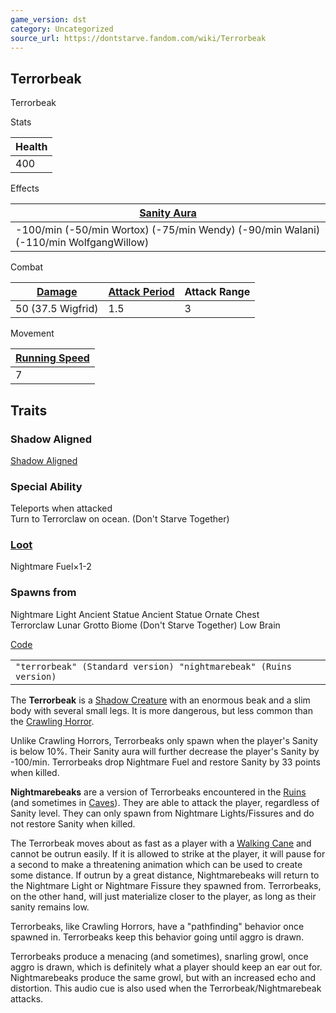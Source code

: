 ```yaml
---
game_version: dst
category: Uncategorized
source_url: https://dontstarve.fandom.com/wiki/Terrorbeak
---
```


## Terrorbeak

Terrorbeak

Stats

| Health |
| --- |
| 400 |

Effects

| [Sanity Aura](/wiki/Mobs#Mob_Characteristics "Mobs") |
| --- |
| -100/min  (-50/min Wortox) (-75/min Wendy) (-90/min Walani) (-110/min WolfgangWillow) |

Combat

| [Damage](/wiki/Mobs#Mob_Characteristics "Mobs") | [Attack Period](/wiki/Mobs#Mob_Characteristics "Mobs") | Attack Range |
| --- | --- | --- |
| 50  (37.5 Wigfrid) | 1.5 | 3 |

Movement

| [Running Speed](/wiki/Mobs#Mob_Characteristics "Mobs") |
| --- |
| 7 |

## Traits

### Shadow Aligned

[Shadow Aligned](/wiki/Shadow_Aligned "Shadow Aligned")

### Special Ability

Teleports when attacked   
 Turn to Terrorclaw on ocean. (Don't Starve Together)

### [Loot](/wiki/Mobs#Mob_Characteristics "Mobs")

Nightmare Fuel×1-2

### Spawns from

Nightmare Light Ancient Statue Ancient Statue Ornate Chest   
 Terrorclaw Lunar Grotto Biome (Don't Starve Together) Low Brain

[Code](/wiki/Console "Console")

|  |
| --- |
| `"terrorbeak" (Standard version) "nightmarebeak" (Ruins version)` |

The **Terrorbeak** is a [Shadow Creature](/wiki/Shadow_Creature "Shadow Creature") with an enormous beak and a slim body with several small legs. It is more dangerous, but less common than the [Crawling Horror](/wiki/Crawling_Horror "Crawling Horror").

Unlike Crawling Horrors, Terrorbeaks only spawn when the player's Sanity is below 10%. Their Sanity aura will further decrease the player's Sanity by -100/min. Terrorbeaks drop Nightmare Fuel and restore Sanity by 33 points when killed.

**Nightmarebeaks** are a version of Terrorbeaks encountered in the [Ruins](/wiki/Ruins "Ruins") (and sometimes in [Caves](/wiki/Caves "Caves")). They are able to attack the player, regardless of Sanity level. They can only spawn from Nightmare Lights/Fissures and do not restore Sanity when killed.

The Terrorbeak moves about as fast as a player with a [Walking Cane](/wiki/Walking_Cane "Walking Cane") and cannot be outrun easily. If it is allowed to strike at the player, it will pause for a second to make a threatening animation which can be used to create some distance. If outrun by a great distance, Nightmarebeaks will return to the Nightmare Light or Nightmare Fissure they spawned from. Terrorbeaks, on the other hand, will just materialize closer to the player, as long as their sanity remains low.

Terrorbeaks, like Crawling Horrors, have a "pathfinding" behavior once spawned in. Terrorbeaks keep this behavior going until aggro is drawn.

Terrorbeaks produce a menacing (and sometimes), snarling growl, once aggro is drawn, which is definitely what a player should keep an ear out for. Nightmarebeaks produce the same growl, but with an increased echo and distortion. This audio cue is also used when the Terrorbeak/Nightmarebeak attacks.